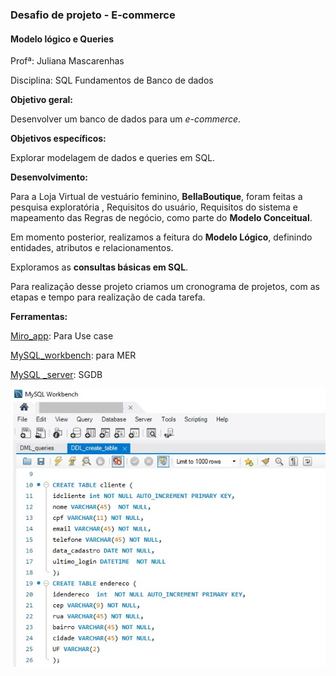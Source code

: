 <h3>Desafio de projeto - E-commerce</h3>

<h4>Modelo lógico e Queries</h4>

Profª: Juliana Mascarenhas

Disciplina: SQL Fundamentos de Banco de dados

**Objetivo geral:**

Desenvolver um banco de dados para um <i>e-commerce</i>.

**Objetivos específicos:**

Explorar modelagem de dados e queries em SQL.

**Desenvolvimento:**

Para a Loja Virtual de vestuário feminino, **BellaBoutique**, foram feitas a pesquisa exploratória , Requisitos do usuário, Requisitos do sistema e mapeamento das Regras de negócio, como parte do **Modelo Conceitual**. 

Em momento posterior, realizamos a feitura do **Modelo Lógico**, definindo entidades, atributos e relacionamentos.

Exploramos as **consultas básicas em SQL**.

Para realização desse projeto criamos um cronograma de projetos, com as etapas e tempo para realização de cada tarefa.

**Ferramentas:**

[Miro_app](https://miro.com/app/dashboard/): Para Use case

[MySQL_workbench](https://www.mysql.com/products/workbench/): para MER

[MySQL _server](https://dev.mysql.com/downloads/mysql/): SGDB



![create_table](img/create_table.png)
